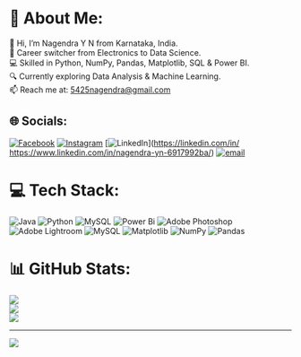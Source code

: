  # 💫 About Me:
👋 Hi, I’m Nagendra Y N from Karnataka, India.<br>🎯 Career switcher from Electronics to Data Science.<br>💻 Skilled in Python, NumPy, Pandas, Matplotlib, SQL & Power BI.<br>🔍 Currently exploring Data Analysis & Machine Learning.<br>📫 Reach me at: 5425nagendra@gmail.com


## 🌐 Socials:
[![Facebook](https://img.shields.io/badge/Facebook-%231877F2.svg?logo=Facebook&logoColor=white)]([https://facebook.com/https://m.facebook.com/nagendra.gowda.90857](https://www.facebook.com/nagendra.gowda.90857/)/) [![Instagram](https://img.shields.io/badge/Instagram-%23E4405F.svg?logo=Instagram&logoColor=white)](https://instagram.com/mr._gowdru_28) [![LinkedIn](https://img.shields.io/badge/LinkedIn-%230077B5.svg?logo=linkedin&logoColor=white)](https://linkedin.com/in/ https://www.linkedin.com/in/nagendra-yn-6917992ba/) [![email](https://img.shields.io/badge/Email-D14836?logo=gmail&logoColor=white)](mailto:5425nagendra@gmail.com) 

# 💻 Tech Stack:
![Java](https://img.shields.io/badge/java-%23ED8B00.svg?style=plastic&logo=openjdk&logoColor=white) ![Python](https://img.shields.io/badge/python-3670A0?style=plastic&logo=python&logoColor=ffdd54) ![MySQL](https://img.shields.io/badge/mysql-4479A1.svg?style=plastic&logo=mysql&logoColor=white) ![Power Bi](https://img.shields.io/badge/power_bi-F2C811?style=plastic&logo=powerbi&logoColor=black) ![Adobe Photoshop](https://img.shields.io/badge/adobe%20photoshop-%2331A8FF.svg?style=plastic&logo=adobe%20photoshop&logoColor=white) ![Adobe Lightroom](https://img.shields.io/badge/Adobe%20Lightroom-31A8FF.svg?style=plastic&logo=Adobe%20Lightroom&logoColor=white) ![MySQL](https://img.shields.io/badge/mysql-4479A1.svg?style=plastic&logo=mysql&logoColor=white) ![Matplotlib](https://img.shields.io/badge/Matplotlib-%23ffffff.svg?style=plastic&logo=Matplotlib&logoColor=black) ![NumPy](https://img.shields.io/badge/numpy-%23013243.svg?style=plastic&logo=numpy&logoColor=white) ![Pandas](https://img.shields.io/badge/pandas-%23150458.svg?style=plastic&logo=pandas&logoColor=white)
# 📊 GitHub Stats:
![](https://github-readme-stats.vercel.app/api?username=NagendraYN&theme=merko&hide_border=true&include_all_commits=false&count_private=false)<br/>
![](https://nirzak-streak-stats.vercel.app/?user=NagendraYN&theme=merko&hide_border=true)<br/>
![](https://github-readme-stats.vercel.app/api/top-langs/?username=NagendraYN&theme=merko&hide_border=true&include_all_commits=false&count_private=false&layout=compact)

---
[![](https://visitcount.itsvg.in/api?id=NagendraYN&icon=0&color=0)](https://visitcount.itsvg.in)

<!-- Proudly created with GPRM ( https://gprm.itsvg.in ) -->
